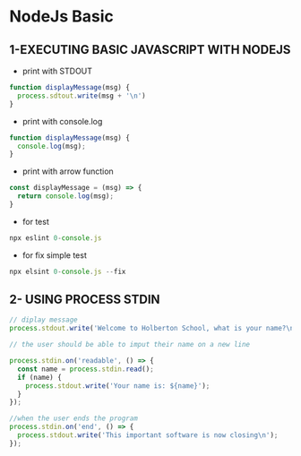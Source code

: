 # NodeJs Basic

## 1-EXECUTING BASIC JAVASCRIPT WITH NODEJS
* print with STDOUT 
```javascript
function displayMessage(msg) {
  process.sdtout.write(msg + '\n')
}
```

* print with console.log
```javascript
function displayMessage(msg) {
  console.log(msg);
}
```

* print with arrow function
```javascript
const displayMessage = (msg) => {
  return console.log(msg);
}
```
*  for test 
```javascript
npx eslint 0-console.js
```

* for fix simple test 
```javascript
npx elsint 0-console.js --fix
```

## 2- USING PROCESS STDIN
```javascript
// diplay message
process.stdout.write('Welcome to Holberton School, what is your name?\n');

// the user should be able to imput their name on a new line

process.stdin.on('readable', () => {
  const name = process.stdin.read();
  if (name) {
    process.stdout.write('Your name is: ${name}');
  }
});

//when the user ends the program
process.stdin.on('end', () => {
  process.stdout.write('This important software is now closing\n');
});
```
